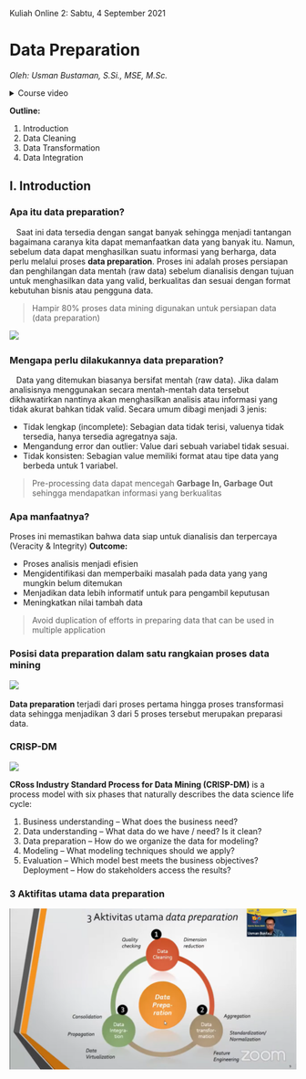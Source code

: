 Kuliah Online 2: Sabtu, 4 September 2021
# Data Preparation
_Oleh: Usman Bustaman, S.Si., MSE, M.Sc._  

<details>
  <summary>Course video</summary>
  
**Click for Full Online Course Video:**  
[![Click for full online course](https://img.youtube.com/vi/dggfr_sE7U4/0.jpg)](https://www.youtube.com/watch?v=dggfr_sE7U4)
</details>

**Outline:**
1. Introduction
2. Data Cleaning
3. Data Transformation
4. Data Integration

## I. Introduction
### Apa itu data preparation?
&nbsp;&nbsp;&nbsp;Saat ini data tersedia dengan sangat banyak sehingga menjadi tantangan bagaimana caranya kita dapat memanfaatkan data yang banyak itu. Namun, sebelum data dapat
menghasilkan suatu informasi yang berharga, data perlu melalui proses **data preparation**. Proses ini adalah proses persiapan dan penghilangan data mentah (raw data) sebelum
dianalisis dengan tujuan untuk menghasilkan data yang valid, berkualitas dan sesuai dengan format kebutuhan bisnis atau pengguna data.
> Hampir 80% proses data mining digunakan untuk persiapan data (data preparation)

<img width="600" src="https://devopedia.org/images/article/194/2438.1584952442.svg">

### Mengapa perlu dilakukannya data preparation?
&nbsp;&nbsp;&nbsp;Data yang ditemukan biasanya bersifat mentah (raw data). Jika dalam analisisnya menggunakan secara mentah-mentah data tersebut dikhawatirkan nantinya akan menghasilkan
analisis atau informasi yang tidak akurat bahkan tidak valid. Secara umum dibagi menjadi 3 jenis:
- Tidak lengkap (incomplete): Sebagian data tidak terisi, valuenya tidak tersedia, hanya tersedia agregatnya saja.
- Mengandung error dan outlier: Value dari sebuah variabel tidak sesuai.
- Tidak konsisten: Sebagian value memiliki format atau tipe data yang berbeda untuk 1 variabel.

> Pre-processing data dapat mencegah **Garbage In, Garbage Out** sehingga mendapatkan informasi yang berkualitas

### Apa manfaatnya?
Proses ini memastikan bahwa data siap untuk dianalisis dan terpercaya (Veracity & Integrity)
**Outcome:**
- Proses analisis menjadi efisien
- Mengidentifikasi dan memperbaiki masalah pada data yang yang mungkin belum ditemukan
- Menjadikan data lebih informatif untuk para pengambil keputusan
- Meningkatkan nilai tambah data

> Avoid duplication of efforts in preparing data that can be used in multiple application

### Posisi data preparation dalam satu rangkaian proses data mining
<img width="600" src="https://4.bp.blogspot.com/-6MFgXybnJJw/WsRDXvQWHtI/AAAAAAAAAXc/1Yq1-1dMIIsYknOSqaQXflWbdwXBDxQIwCEwYBhgL/s1600/kdd.jpg">

**Data preparation** terjadi dari proses pertama hingga proses transformasi data sehingga menjadikan 3 dari 5 proses tersebut merupakan preparasi data.


### CRISP-DM
<img align="left" width="300" src="https://www.datascience-pm.com/wp-content/uploads/2021/02/CRISP-DM.png">
<br>

**CRoss Industry Standard Process for Data Mining (CRISP-DM)** is a process model with six phases that naturally describes the data science life cycle:
1. Business understanding – What does the business need?
2. Data understanding – What data do we have / need? Is it clean?
3. Data preparation – How do we organize the data for modeling?
4. Modeling – What modeling techniques should we apply?
5. Evaluation – Which model best meets the business objectives?
Deployment – How do stakeholders access the results?

### 3 Aktifitas utama data preparation
<img width="600" src="3 aktifitas utama.png">
